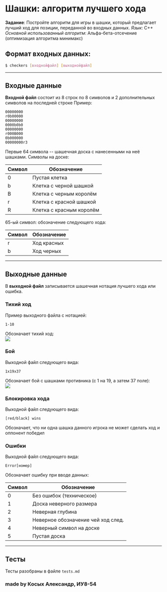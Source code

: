 # Шашки: алгоритм лучшего хода
**Задание**: Постройте алгоритм для игры в шашки, который предлагает лучший ход
для позиции, переданной во входных данных.
*Язык*: С++ 
*Основной использованный алгоритм*: Альфа-бета-отсечение (оптимизация алгоритма минимакс)

## Формат входных данных:
```sh
$ checkers [входнойфайл] [выходнойфайл]
```
***
## Входные данные
**Входной файл** состоит из 8 строк по 8 символов и 2 дополнительных символов на последней строке
Пример:
```
00000000
r0b00000
00000000
0000b0b0
00000000
r000B000
0b000000
00000000r3
```
Первые 64 символа -- шашечная доска с нанесенными на неё шашками. Символы на доске:

| Символ | Обозначение               |  
| ------ | ------------------------- |
| 0      | Пустая клетка             |
| b      | Клетка с черной шашкой    |
| B 	 | Клетка с черным королём   |   
| r      | Клетка с красной шашкой   |
| R      | Клетка с красным королём  |

65-ый символ: обозначение следующего хода:


| Символ | Обозначение               |  
| ------ | ------------------------- |
| r      | Ход красных               |
| b      | Ход черных                |

***
## Выходные данные
В **выходной файл** записывается шашечная нотация лучшего хода или ошибка.
### Тихий ход
Пример выходного файла с нотацией:
```
1-10
```
Обозначает тихий ход:\
![](https://i.imgur.com/JraSd4V.png)
### Бой
Выходной файл следующего вида:
```
1x19x37
```
Обозначает бой с шашками противника (с 1 на 19, а затем 37 поле):\
![](https://i.imgur.com/2WwDggD.png)
### Блокировка хода
Выходной файл следующего вида:
```
[red/black] wins
```
Обозначает, что ни одна шашка данного игрока не может сделать ход и оппонент победил
### Ошибки
Выходной файл следующего вида:
```
Error[номер]
```
Обозначает ошибку при вводе данных:


| Символ | Обозначение                              |  
| ------ | ---------------------------------------- |
| 0      | Без ошибок (техническое)                 |
| 1      | Доска неверного размера                  |
| 2 	 | Неверная глубина                         |   
| 3      | Неверное обозначение чей ход след.       |
| 4      | Неверный символ на доске                 |
| 5      | Пустая доска                             |


***
## Тесты
Тесты разобраны в файле `tests.md`
### made by Косых Александр, ИУ8-54
